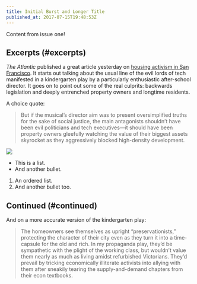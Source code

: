 ```yaml
---
title: Initial Burst and Longer Title
published_at: 2017-07-15T19:48:53Z
---
```


Content from issue one!

## Excerpts (#excerpts)

_The Atlantic_ published a great article yesterday on [housing activism in San
Francisco][activism]. It starts out talking about the usual line of the evil
lords of tech manifested in a kindergarten play by a particularly enthusiastic
after-school director. It goes on to point out some of the real culprits:
backwards legislation and deeply entrenched property owners and longtime
residents.

A choice quote:

> But if the musical’s director aim was to present oversimplified truths for
> the sake of social justice, the main antagonists shouldn’t have been evil
> politicians and tech executives—it should have been property owners gleefully
> watching the value of their biggest assets skyrocket as they aggressively
> blocked high-density development.

<img src="/assets/passages/001/waterfall@2x.jpg">

* This is a list.
* And another bullet.

1. An ordered list.
2. And another bullet too.

## Continued (#continued)

And on a more accurate version of the kindergarten play:

> The homeowners see themselves as upright “preservationists,” protecting the
> character of their city even as they turn it into a time-capsule for the old
> and rich. In my propaganda play, they’d be sympathetic with the plight of the
> working class, but wouldn’t value them nearly as much as living amidst
> refurbished Victorians. They’d prevail by tricking economically illiterate
> activists into allying with them after sneakily tearing the supply-and-demand
> chapters from their econ textbooks.

[activism]: http://www.theatlantic.com/politics/archive/2015/12/san-francisco-is-confused-about-the-villain-thats-making-it-unaffordable/422091/
